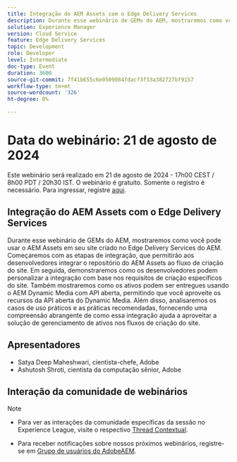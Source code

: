 ```yaml
---
title: Integração do AEM Assets com o Edge Delivery Services
description: Durante esse webinário de GEMs do AEM, mostraremos como você pode usar o AEM Assets em seu site criado no Edge Delivery Services do AEM.  Começaremos com as etapas de integração, que permitirão aos desenvolvedores integrar o repositório do AEM Assets ao fluxo de criação do site. Em seguida, demonstraremos como os desenvolvedores podem personalizar a integração com base nos requisitos de criação específicos do site. Também mostraremos como os ativos podem ser entregues usando o AEM Dynamic Media com API aberta, permitindo que você aproveite os recursos da API aberta do Dynamic Media. Além disso, analisaremos os casos de uso práticos e as práticas recomendadas, fornecendo uma compreensão abrangente de como essa integração ajuda a aproveitar a solução de gerenciamento de ativos nos fluxos de criação do site.
solution: Experience Manager
version: Cloud Service
feature: Edge Delivery Services
topic: Development
role: Developer
level: Intermediate
doc-type: Event
duration: 3600
source-git-commit: 7f41b655c6e0509084fdacf3f33a382727bf9157
workflow-type: tm+mt
source-wordcount: '326'
ht-degree: 0%

---
```


# Data do webinário: 21 de agosto de 2024

Este webinário será realizado em 21 de agosto de 2024 - 17h00 CEST / 8h00 PDT / 20h30 IST.
O webinário é gratuito. Somente o registro é necessário.
Para ingressar, registre [aqui](https://adobe.ly/3LTT3hg).

## Integração do AEM Assets com o Edge Delivery Services

Durante esse webinário de GEMs do AEM, mostraremos como você pode usar o AEM Assets em seu site criado no Edge Delivery Services do AEM.  Começaremos com as etapas de integração, que permitirão aos desenvolvedores integrar o repositório do AEM Assets ao fluxo de criação do site. Em seguida, demonstraremos como os desenvolvedores podem personalizar a integração com base nos requisitos de criação específicos do site. Também mostraremos como os ativos podem ser entregues usando o AEM Dynamic Media com API aberta, permitindo que você aproveite os recursos da API aberta do Dynamic Media. Além disso, analisaremos os casos de uso práticos e as práticas recomendadas, fornecendo uma compreensão abrangente de como essa integração ajuda a aproveitar a solução de gerenciamento de ativos nos fluxos de criação do site.

## Apresentadores

* Satya Deep Maheshwari, cientista-chefe, Adobe
* Ashutosh Shroti, cientista da computação sênior, Adobe

## Interação da comunidade de webinários

>[!NOTE]
>
>* Para ver as interações da comunidade específicas da sessão no Experience League, visite o respectivo [Thread Contextual](https://adobe.ly/4aCz0OE).
>
>* Para receber notificações sobre nossos próximos webinários, registre-se em [Grupo de usuários do AdobeAEM](https://aem-augs.adobe.com/).

